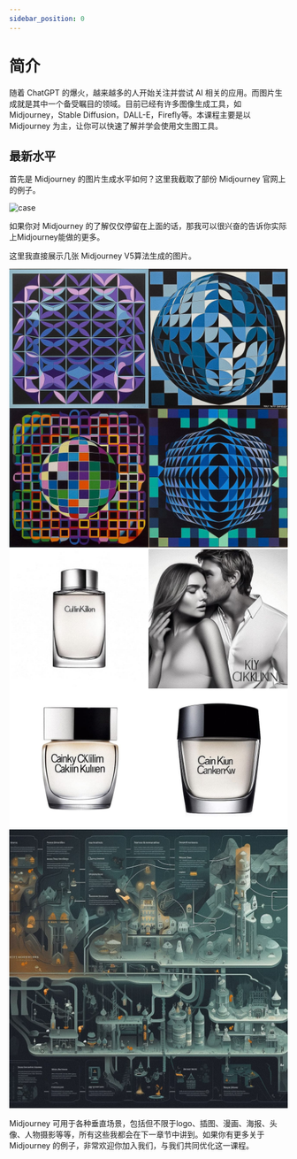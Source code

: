 ```yaml
---
sidebar_position: 0
---
```


# 简介

随着 ChatGPT 的爆火，越来越多的人开始关注并尝试 AI 相关的应用。而图片生成就是其中一个备受瞩目的领域。目前已经有许多图像生成工具，如 Midjourney，Stable Diffusion，DALL-E，Firefly等。本课程主要是以 Midjourney 为主，让你可以快速了解并学会使用文生图工具。

## 最新水平

首先是 Midjourney 的图片生成水平如何？这里我截取了部份 Midjourney 官网上的例子。

![case](./midjourney/Images/img/mj_case.png)

如果你对 Midjourney 的了解仅仅停留在上面的话，那我可以很兴奋的告诉你实际上Midjourney能做的更多。

这里我直接展示几张 Midjourney V5算法生成的图片。

![case1](./midjourney/Images/img/v5_1.jpg)
![case2](./midjourney/Images/img/v5_2.jpg)
![case3](./midjourney/Images/img/v5_3.jpg)


Midjourney 可用于各种垂直场景，包括但不限于logo、插图、漫画、海报、头像、人物摄影等等，所有这些我都会在下一章节中讲到。如果你有更多关于 Midjourney 的例子，非常欢迎你加入我们，与我们共同优化这一课程。

